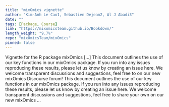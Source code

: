 ```yaml
---
title: "mixOmics vignette"
author: "Kim-Anh Le Cao1, Sebastien Dejean2, Al J Abadi3"
date: ""
tags: [Package, Course]
link: "https://mixomicsteam.github.io/Bookdown/"
length_weight: "9.7%"
repo: "mixOmicsTeam/mixOmics"
pinned: false
---
```


Vignette for the R package mixOmics [...] This document outlines the use of our key functions in our mixOmics package. If you run into any issues reproducing these results, please let us know by creating an issue here. We welcome transparent discussions and suggestions, feel free to on our new mixOmics Discourse forum! This document outlines the use of our key functions in our mixOmics package. If you run into any issues reproducing these results, please let us know by creating an issue here. We welcome transparent discussions and suggestions, feel free to share your own on our new mixOmics ...
